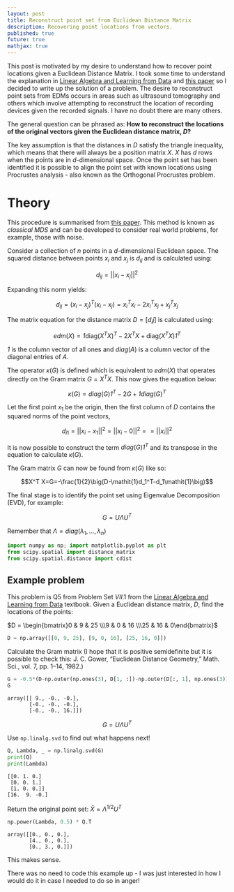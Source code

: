 ```yaml
---
layout: post
title: Reconstruct point set from Euclidean Distance Matrix
description: Recovering point locations from vectors.
published: true
future: true
mathjax: true
---
```



This post is motivated by my desire to understand how to recover point locations given a Euclidean Distance Matrix. I took some time to understand the explanation in [Linear Algebra and Learning from Data](https://math.mit.edu/~gs/learningfromdata/) and [this paper](https://arxiv.org/pdf/1502.07541.pdf) so I decided to write up the solution of a problem. The desire to reconstruct point sets from EDMs occurs in areas such as ultrasound tomography and others which involve attempting to reconstruct the location of recording devices given the recorded signals. I have no doubt there are many others.

The general question can be phrased as: __How to reconstruct the locations of the original vectors given the Euclidean distance matrix, $D$?__ 

The key assumption is that the distances in $D$ satisfy the triangle inequality, which means that there will always be a position matrix $X$. $X$ has $d$ rows when the points are in $d$-dimensional space. Once the point set has been identified it is possible to align the point set with known locations using Procrustes analysis - also known as the Orthogonal Procrustes problem.

# Theory

This procedure is summarised from [this paper](https://arxiv.org/pdf/1502.07541.pdf). This method is known as _classical MDS_ and can be developed to consider real world problems, for example, those with noise.

Consider a collection of $n$ points in a $d$-dimensional Euclidean space. The squared distance between points $x_i$ and $x_j$ is $d_{ij}$ and is calculated using:

$$ d_{ij}= \lvert\lvert x_i - x_j \rvert\rvert^2$$

Expanding this norm yields:

$$d_{ij}=(x_i - x_j)^T(x_i - x_j) = x_i^T x_i - 2x_i^T x_j + x_j^T x_j$$

The matrix equation for the distance matrix $D=[d_ij]$ is calculated using:

$$edm(X)=\mathit{1} \text{diag}(X^TX)^T - 2X^TX + \text{diag}(X^T X)\mathit{1}^T$$

$\mathit{1}$ is the column vector of all ones and $diag(A)$ is a column vector of the diagonal entries of $A$.

The operator $\kappa (G)$ is defined which is equivalent to $edm(X)$ that operates directly on the Gram matrix $G=X^T X$. This now gives the equation below:

$$\kappa (G) = diag(G)\mathit{1}^T - 2G + \mathit{1} diag(G)^T$$

Let the first point $x_1$ be the origin, then the first column of $D$ contains the squared norms of the point vectors,

$$d_{i1} = \lvert\lvert x_i - x_1 \rvert\rvert^2= \lvert\lvert x_i - 0 \rvert\rvert^2 == \lvert\lvert x_i \rvert\rvert^2$$

It is now possible to construct the term $diag(G)\mathit{1}^T$ and its transpose in the equation to calculate $\kappa (G)$.

The Gram matrix $G$ can now be found from $\kappa (G)$ like so:

$$X^T X=G=-\frac{1}{2}\big(D-\mathit{1}d_1^T-d_1\mathit{1}\big)$$

The final stage is to identify the point set using Eigenvalue Decomposition (EVD), for example:

$$G =U\Lambda U^T$$

Remember that $\Lambda = diag(\lambda_1, ...,\lambda_n)$


```python
import numpy as np; import matplotlib.pyplot as plt
from scipy.spatial import distance_matrix
from scipy.spatial.distance import cdist
```



## Example problem

This problem is Q5 from Problem Set $VII.1$ from the [Linear Algebra and Learning from Data](https://math.mit.edu/~gs/learningfromdata/) textbook. Given a Euclidean distance matrix, $D$, find the locations of the points:

$D = \begin{bmatrix}0 & 9 & 25 \\\9 & 0 & 16 \\\25 & 16 & 0\end{bmatrix}$

```python
D = np.array([[0, 9, 25], [9, 0, 16], [25, 16, 0]])
```

Calculate the Gram matrix (I hope that it is positive semidefinite but it is possible to check this: J. C. Gower, “Euclidean Distance Geometry,” Math. Sci., vol. 7, pp. 1–14, 1982.)


```python
G = -0.5*(D-np.outer(np.ones(3), D[1, :])-np.outer(D[:, 1], np.ones(3)))
G
```




    array([[ 9., -0., -0.],
           [-0., -0., -0.],
           [-0., -0., 16.]])



$$G=U\Lambda U^T$$

Use ```np.linalg.svd``` to find out what happens next!


```python
Q, Lambda, _ = np.linalg.svd(G)
print(Q)
print(Lambda)
```

    [[0. 1. 0.]
     [0. 0. 1.]
     [1. 0. 0.]]
    [16.  9. -0.]


Return the original point set: $\hat{X}=\Lambda^{1/2}U^T$


```python
np.power(Lambda, 0.5) * Q.T
```




    array([[0., 0., 0.],
           [4., 0., 0.],
           [0., 3., 0.]])



This makes sense.

There was no need to code this example up - I was just interested in how I would do it in case I needed to do so in anger!


